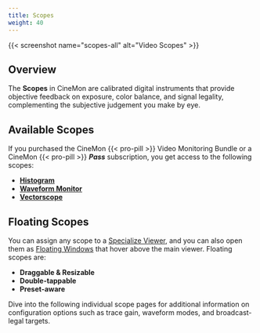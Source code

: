```yaml
---
title: Scopes
weight: 40
---
```


{{< screenshot name="scopes-all" alt="Video Scopes" >}}

## Overview

The **Scopes** in CineMon are calibrated digital instruments that provide objective feedback on exposure, color balance, and signal legality, complementing the subjective judgement you make by eye.

## Available Scopes

If you purchased the CineMon {{< pro-pill >}} Video Monitoring Bundle or a CineMon {{< pro-pill >}} ***Pass*** subscription, you get access to the following scopes:

* [**Histogram**](/docs/scopes/histogram)
* [**Waveform Monitor**](/docs/scopes/waveform)
* [**Vectorscope**](/docs/scopes/vectorscope)

## Floating Scopes

You can assign any scope to a [Specialize Viewer](/docs/user-interface#specialized-viewers), and you can also open them as [Floating Windows](/docs/user-interface#floating-scopes) that hover above the main viewer. Floating scopes are:

* **Draggable & Resizable**
* **Double-tappable**
* **Preset-aware**

Dive into the following individual scope pages for additional information on configuration options such as trace gain, waveform modes, and broadcast-legal targets.
